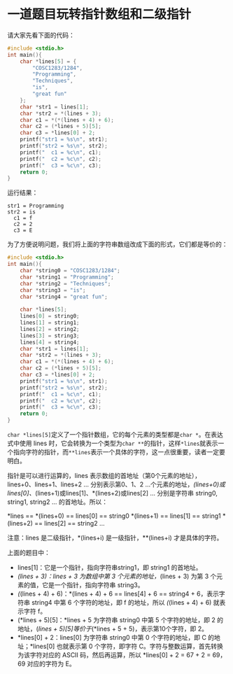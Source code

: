 # 一道题目玩转指针数组和二级指针

请大家先看下面的代码：

```c
#include <stdio.h>
int main(){
    char *lines[5] = {
        "COSC1283/1284",
        "Programming",
        "Techniques",
        "is",
        "great fun"
    };
    char *str1 = lines[1];
    char *str2 = *(lines + 3);
    char c1 = *(*(lines + 4) + 6);
    char c2 = (*lines + 5)[5];
    char c3 = *lines[0] + 2;
    printf("str1 = %s\n", str1);
    printf("str2 = %s\n", str2);
    printf("  c1 = %c\n", c1);
    printf("  c2 = %c\n", c2);
    printf("  c3 = %c\n", c3);
    return 0;
}
```

运行结果：

```
str1 = Programming
str2 = is
  c1 = f
  c2 = 2
  c3 = E
```

为了方便说明问题，我们将上面的字符串数组改成下面的形式，它们都是等价的：

```c
#include <stdio.h>
int main(){
    char *string0 = "COSC1283/1284";
    char *string1 = "Programming";
    char *string2 = "Techniques";
    char *string3 = "is";
    char *string4 = "great fun";
   
    char *lines[5];
    lines[0] = string0;
    lines[1] = string1;
    lines[2] = string2;
    lines[3] = string3;
    lines[4] = string4;
    char *str1 = lines[1];
    char *str2 = *(lines + 3);
    char c1 = *(*(lines + 4) + 6);
    char c2 = (*lines + 5)[5];
    char c3 = *lines[0] + 2;
    printf("str1 = %s\n", str1);
    printf("str2 = %s\n", str2);
    printf("  c1 = %c\n", c1);
    printf("  c2 = %c\n", c2);
    printf("  c3 = %c\n", c3);
    return 0;
}
```

`char *lines[5]`定义了一个指针数组，它的每个元素的类型都是`char *`。在表达式中使用 lines 时，它会转换为一个类型为`char **`的指针，这样`*lines`就表示一个指向字符的指针，而`**lines`表示一个具体的字符，这一点很重要，读者一定要明白。

指针是可以进行运算的，lines 表示数组的首地址（第0个元素的地址），lines+0、lines+1、lines+2 ... 分别表示第0、1、2 ...个元素的地址，*(lines+0)或lines[0]、*(lines+1)或lines[1]、*(lines+2)或lines[2] ... 分别是字符串 string0, string1, string2 ... 的首地址。所以：

*lines == *(lines+0) == lines[0] == string0
*(lines+1) == lines[1] == string1
*(lines+2) == lines[2] == string2
...


注意：lines 是二级指针，*(lines+i) 是一级指针，**(lines+i) 才是具体的字符。

上面的题目中：

- lines[1]：它是一个指针，指向字符串string1，即 string1 的首地址。
- *(lines + 3)：lines + 3 为数组中第 3 个元素的地址，*(lines + 3) 为第 3 个元素的值，它是一个指针，指向字符串 string3。
- *(*(lines + 4) + 6)：*(lines + 4) + 6 == lines[4] + 6 == string4 + 6，表示字符串 string4 中第 6 个字符的地址，即 f 的地址，所以 *(*(lines + 4) + 6) 就表示字符 f。
- (*lines + 5)[5]：*lines + 5 为字符串 string0 中第 5 个字符的地址，即 2 的地址，(*lines + 5)[5]等价于*(*lines + 5 + 5)，表示第10个字符，即 2。
- *lines[0] + 2：lines[0] 为字符串 string0 中第 0 个字符的地址，即 C 的地址；*lines[0] 也就表示第 0 个字符，即字符 C。字符与整数运算，首先转换为该字符对应的 ASCII 码，然后再运算，所以 *lines[0] + 2 = 67 + 2 = 69，69 对应的字符为 E。

